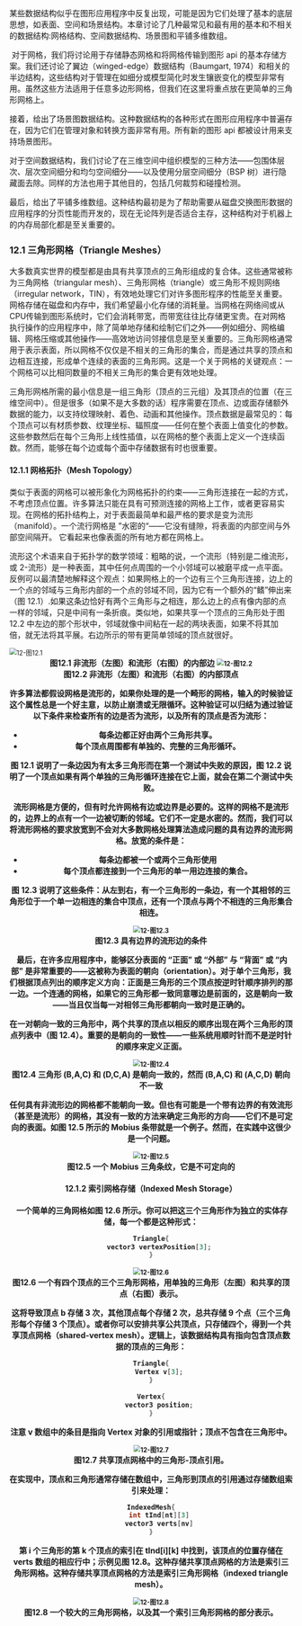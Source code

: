 

​		某些数据结构似乎在图形应用程序中反复出现，可能是因为它们处理了基本的底层思想，如表面、空间和场景结构。本章讨论了几种最常见和最有用的基本和不相关的数据结构:网格结构、空间数据结构、场景图和平铺多维数组。

​		对于网格，我们将讨论用于存储静态网格和将网格传输到图形 api 的基本存储方案。我们还讨论了翼边（winged-edge）数据结构（Baumgart, 1974）和相关的半边结构，这些结构对于管理在如细分或模型简化时发生镶嵌变化的模型非常有用。虽然这些方法适用于任意多边形网格，但我们在这里将重点放在更简单的三角形网格上。

​		接着，给出了场景图数据结构。这种数据结构的各种形式在图形应用程序中普遍存在，因为它们在管理对象和转换方面非常有用。所有新的图形 api 都被设计用来支持场景图形。

​		对于空间数据结构，我们讨论了在三维空间中组织模型的三种方法——包围体层次、层次空间细分和均匀空间细分——以及使用分层空间细分（BSP 树）进行隐藏面去除。同样的方法也用于其他目的，包括几何裁剪和碰撞检测。

​		最后，给出了平铺多维数组。这种结构最初是为了帮助需要从磁盘交换图形数据的应用程序的分页性能而开发的，现在无论阵列是否适合主存，这种结构对于机器上的内存局部化都是至关重要的。

### 12.1 三角形网格（Triangle Meshes）

​		大多数真实世界的模型都是由具有共享顶点的三角形组成的复合体。这些通常被称为三角网格（triangular mesh）、三角形网格（triangle）或三角形不规则网络（irregular network，TIN），有效地处理它们对许多图形程序的性能至关重要。网格存储在磁盘和内存中，我们希望最小化存储的消耗量。当网格在网络间或从CPU传输到图形系统时，它们会消耗带宽，而带宽往往比存储更宝贵。在对网格执行操作的应用程序中，除了简单地存储和绘制它们之外——例如细分、网格编辑、网格压缩或其他操作——高效地访问邻接信息是至关重要的。三角形网格通常用于表示表面，所以网格不仅仅是不相关的三角形的集合，而是通过共享的顶点和边相互连接，形成单个连续的表面的三角形网。这是一个关于网格的关键观点：一个网格可以比相同数量的不相关三角形的集合更有效地处理。

​		三角形网格所需的最小信息是一组三角形（顶点的三元组）及其顶点的位置（在三维空间中）。但是很多（如果不是大多数的话）程序需要在顶点、边或面存储额外数据的能力，以支持纹理映射、着色、动画和其他操作。顶点数据是最常见的：每个顶点可以有材质参数、纹理坐标、辐照度——任何在整个表面上值变化的参数。这些参数然后在每个三角形上线性插值，以在网格的整个表面上定义一个连续函数。然而，能够在每个边或每个面中存储数据有时也很重要。

#### 12.1.1 网格拓扑（Mesh Topology）

​		类似于表面的网格可以被形象化为网格拓扑的约束——三角形连接在一起的方式，不考虑顶点位置。许多算法只能在具有可预测连接的网格上工作，或者更容易实现。在网格的拓扑结构上，对于表面最简单和最严格的要求是变为流形（manifold）。一个流行网格是 ”水密的“——它没有缝隙，将表面的内部空间与外部空间隔开。 它看起来也像表面的所有地方都在网格上。

​		流形这个术语来自于拓扑学的数学领域：粗略的说，一个流形（特别是二维流形，或 2-流形）是一种表面，其中任何点周围的一个小邻域可以被磨平成一点平面。反例可以最清楚地解释这个观点：如果网格上的一个边有三个三角形连接，边上的一个点的邻域与三角形内部的一个点的邻域不同，因为它有一个额外的“鳍”伸出来（图 12.1）.如果这条边恰好有两个三角形与之相连，那么边上的点有像内部的点一样的邻域，只是中间有一条折痕。类似地，如果共享一个顶点的三角形处于图 12.2 中左边的那个形状中，邻域就像中间粘在一起的两块表面，如果不将其加倍，就无法将其平展。右边所示的带有更简单领域的顶点就很好。

<img src="Image/12/12-图12.1.png" alt="12-图12.1" style="zoom:80%;" />

<center><b>图12.1 非流形（左图）和流形（右图）的内部边

<img src="Image/12/12-图12.2.png" alt="12-图12.2" style="zoom:80%;" />

<center><b>图12.2 非流形（左图）和流形（右图）的内部顶点

​		许多算法都假设网格是流形的，如果你处理的是一个畸形的网格，输入的时候验证这个属性总是一个好主意，以防止崩溃或无限循环。这种验证可以归结为通过验证以下条件来检查所有的边是否为流形，以及所有的顶点是否为流形：

- 每条边都正好由两个三角形共享。
- 每个顶点周围都有单独的、完整的三角形循环。

图 12.1 说明了一条边因为有太多三角形而在第一个测试中失败的原因，图 12.2 说明了一个顶点如果有两个单独的三角形循环连接在它上面，就会在第二个测试中失败。

​		流形网格是方便的，但有时允许网格有边或边界是必要的。这样的网格不是流形的，边界上的点有一个一边被切断的邻域。它们不一定是水密的。然而，我们可以将流形网格的要求放宽到不会对大多数网格处理算法造成问题的具有边界的流形网格。放宽的条件是：

- 每条边都被一个或两个三角形使用
- 每个顶点都连接到一个三角形的单一用边连接的集合。

图 12.3 说明了这些条件：从左到右，有一个三角形的一条边，有一个其相邻的三角形位于一个单一边相连的集合中顶点，还有一个顶点与两个不相连的三角形集合相连。

<img src="Image/12/12-图12.3.png" alt="12-图12.3" style="zoom:80%;" />

<center><b>图12.3 具有边界的流形边的条件

​		最后，在许多应用程序中，能够区分表面的 “正面” 或 “外部” 与 “背面” 或 “内部” 是非常重要的——这被称为表面的朝向（orientation）。对于单个三角形，我们根据顶点列出的顺序定义方向：正面是三角形的三个顶点按逆时针顺序排列的那一边。一个连通的网格，如果它的三角形都一致同意哪边是前面的，这是朝向一致——当且仅当每一对相邻三角形都朝向一致时是正确的。

​		在一对朝向一致的三角形中，两个共享的顶点以相反的顺序出现在两个三角形的顶点列表中（图 12.4）。重要的是朝向的一致性——一些系统用顺时针而不是逆时针的顺序来定义正面。

<img src="Image/12/12-图12.4.png" alt="12-图12.4" style="zoom:80%;" />

<center><b>图12.4 三角形 (B,A,C) 和 (D,C,A) 是朝向一致的，然而 (B,A,C) 和 (A,C,D) 朝向不一致

​		任何具有非流形边的网格都不能朝向一致。但也有可能是一个带有边界的有效流形（甚至是流形）的网格，其没有一致的方法来确定三角形的方向——它们不是可定向的表面。如图 12.5 所示的 Mobius 条带就是一个例子。然而，在实践中这很少是一个问题。

<img src="Image/12/12-图12.5.png" alt="12-图12.5" style="zoom:80%;" />

<center><b>图12.5 一个 Mobius 三角条纹，它是不可定向的

#### 12.1.2 索引网格存储（Indexed Mesh Storage）

​		一个简单的三角网格如图 12.6 所示。你可以把这三个三角形作为独立的实体存储，每一个都是这种形式：

```c++
Triangle{
	vector3 vertexPosition[3];
}
```

<img src="Image/12/12-图12.6.png" alt="12-图12.6" style="zoom:80%;" />

<center><b>图12.6 一个有四个顶点的三个三角形网格，用单独的三角形（左图）和共享的顶点（右图）表示。

这将导致顶点 **b** 存储 3 次，其他顶点每个存储 2 次，总共存储 9 个点（三个三角形每个存储 3 个顶点）。或者你可以安排共享公共顶点，只存储四个，得到一个共享顶点网格（shared-vertex mesh）。逻辑上，该数据结构具有指向包含顶点数据的顶点的三角形：

```c++
Triangle{
	Vertex v[3];
}

Vertex{
	vector3 position;
}
```

注意 v 数组中的条目是指向 Vertex 对象的引用或指针；顶点不包含在三角形中。

<img src="Image/12/12-图12.7.png" alt="12-图12.7" style="zoom:80%;" />

<center><b>图12.7 共享顶点网格中的三角形-顶点引用。

​		在实现中，顶点和三角形通常存储在数组中，三角形到顶点的引用通过存储数组索引来处理：

```c++
IndexedMesh{
	int tInd[nt][3]
	vector3 verts[nv]
}
```

第 i 个三角形的第 k 个顶点的索引在 tInd\[i\][k\] 中找到，该顶点的位置存储在 verts 数组的相应行中；示例见图 12.8。这种存储共享顶点网格的方法是索引三角形网格。这种存储共享顶点网格的方法是索引三角形网格（indexed triangle mesh）。

<img src="Image/12/12-图12.8.png" alt="12-图12.8" style="zoom:80%;" />

<center><b>图12.8 一个较大的三角形网格，以及其一个索引三角形网格的部分表示。

